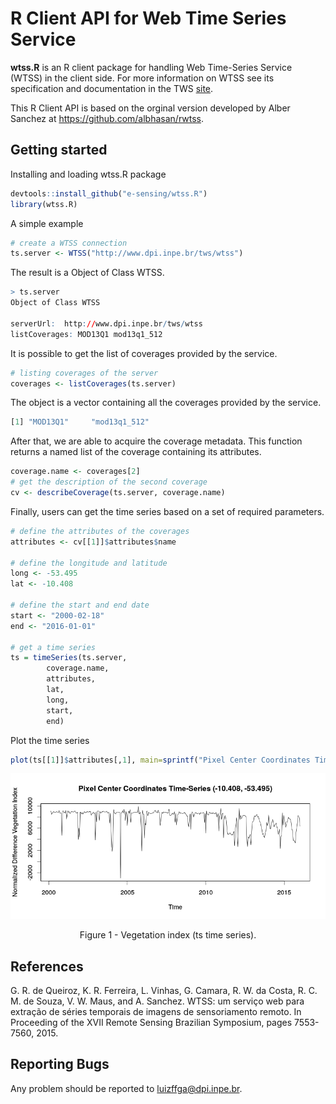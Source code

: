 # R Client API for Web Time Series Service

**wtss.R** is an R client package for handling Web Time-Series Service (WTSS) in the client side. For more information on WTSS see  its specification and documentation in the TWS [site](https://github.com/e-sensing/tws). 

This R Client API is based on the orginal version developed by Alber Sanchez at https://github.com/albhasan/rwtss.

## Getting started

Installing and loading wtss.R package

``` r
devtools::install_github("e-sensing/wtss.R")
library(wtss.R)
```

A simple example

``` r
# create a WTSS connection 
ts.server <- WTSS("http://www.dpi.inpe.br/tws/wtss")
```

The result is a Object of Class WTSS. 

``` r
> ts.server
Object of Class WTSS

serverUrl:  http://www.dpi.inpe.br/tws/wtss 
listCoverages: MOD13Q1 mod13q1_512

```

It is possible to get the list of coverages provided by the service.

```r
# listing coverages of the server 
coverages <- listCoverages(ts.server)
```

The object is a vector containing all the coverages provided by the service. 

```r
[1] "MOD13Q1"     "mod13q1_512"
```

After that, we are able to acquire the coverage metadata. This function returns a named list of the coverage containing its attributes.

```r
coverage.name <- coverages[2]
# get the description of the second coverage 
cv <- describeCoverage(ts.server, coverage.name)
```

Finally, users can get the time series based on a set of required parameters.

```r
# define the attributes of the coverages
attributes <- cv[[1]]$attributes$name

# define the longitude and latitude
long <- -53.495
lat <- -10.408

# define the start and end date
start <- "2000-02-18"
end <- "2016-01-01"
  
# get a time series 
ts = timeSeries(ts.server, 
		coverage.name, 
		attributes, 
		lat, 
		long, 
		start, 
		end)
```

Plot the time series 

```r
plot(ts[[1]]$attributes[,1], main=sprintf("Pixel Center Coordinates Time-Series (%5.3f, %5.3f)", ts[[1]]$center_coordinate$latitude, ts[[1]]$center_coordinate$longitude), xlab="Time", ylab="Normalized Difference Vegetation Index")
```

<p align="center">
<img src="images/plot-ts-timeseries.png" alt="Figure 1 - Vegetation index (ts time series)."  />
<p class="caption" align="center">
Figure 1 - Vegetation index (ts time series).
</p>
</p>

## References

G. R. de Queiroz, K. R. Ferreira, L. Vinhas, G. Camara, R. W. da Costa, R. C. M. de Souza, V. W. Maus, and A. Sanchez. WTSS: um serviço web para extração de séries temporais de imagens de sensoriamento remoto. In Proceeding of the XVII Remote Sensing Brazilian Symposium, pages 7553-7560, 2015.

## Reporting Bugs

Any problem should be reported to luizffga@dpi.inpe.br.
